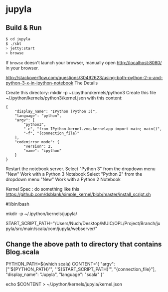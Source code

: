 # jupyla #

## Build & Run ##

```sh
$ cd jupyla
$ ./sbt
> jetty:start
> browse
```

If `browse` doesn't launch your browser, manually open [http://localhost:8080/](http://localhost:8080/) in your browser.

http://stackoverflow.com/questions/30492623/using-both-python-2-x-and-python-3-x-in-ipython-notebook
The Details


Create this directory: mkdir -p ~/.ipython/kernels/python3
Create this file ~/.ipython/kernels/python3/kernel.json with this content:
```
{
    "display_name": "IPython (Python 3)", 
    "language": "python", 
    "argv": [
        "python3", 
        "-c", "from IPython.kernel.zmq.kernelapp import main; main()", 
        "-f", "{connection_file}"
    ], 
    "codemirror_mode": {
        "version": 2, 
        "name": "ipython"
    }
}
```
Restart the notebook server.
Select "Python 3" from the dropdown menu "New"
Work with a Python 3 Notebook
Select "Python 2" from the dropdown menu "New"
Work with a Python 2 Notebook

Kernel Spec : do something like this
https://github.com/dsblank/simple_kernel/blob/master/install_script.sh

#!/bin/bash

mkdir -p ~/.ipython/kernels/jupyla/

START_SCRIPT_PATH="/Users/Nuch/Desktop/MUIC/OPL/Project/Branch/jupyla/src/main/scala/com/jupyla/webserver/"

## Change the above path to directory that contains Blog.scala
PYTHON_PATH=$(which scala)
CONTENT='{
   "argv": ["'${PYTHON_PATH}'", "'${START_SCRIPT_PATH}'", "{connection_file}"],
                "display_name": "Jupyla",
                "language": "scala"
}'

echo $CONTENT > ~/.ipython/kernels/jupyla/kernel.json
